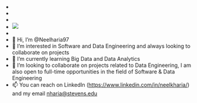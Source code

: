 - 
- 
- 
- ![](https://komarev.com/ghpvc/?username=Neelharia97)
- 
- 👋 Hi, I’m @Neelharia97
- 👀 I’m interested in Software and Data Engineering and always looking to collaborate on projects
- 🌱 I’m currently learning Big Data and Data Analytics
- 💞️ I’m looking to collaborate on projects related to Data Engineering, I am also open to full-time opportunities in the field of Software & Data Engineering
- 📫 You can reach on LinkedIn (https://www.linkedin.com/in/neelkharia/) and my email nharia@stevens.edu

<!---
Neelharia97/Neelharia97 is a ✨ special ✨ repository because its `README.md` (this file) appears on your GitHub profile.
You can click the Preview link to take a look at your changes.
--->

